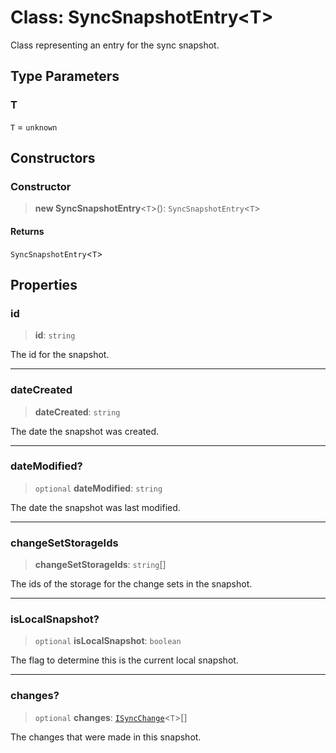 # Class: SyncSnapshotEntry\<T\>

Class representing an entry for the sync snapshot.

## Type Parameters

### T

`T` = `unknown`

## Constructors

### Constructor

> **new SyncSnapshotEntry**\<`T`\>(): `SyncSnapshotEntry`\<`T`\>

#### Returns

`SyncSnapshotEntry`\<`T`\>

## Properties

### id

> **id**: `string`

The id for the snapshot.

***

### dateCreated

> **dateCreated**: `string`

The date the snapshot was created.

***

### dateModified?

> `optional` **dateModified**: `string`

The date the snapshot was last modified.

***

### changeSetStorageIds

> **changeSetStorageIds**: `string`[]

The ids of the storage for the change sets in the snapshot.

***

### isLocalSnapshot?

> `optional` **isLocalSnapshot**: `boolean`

The flag to determine this is the current local snapshot.

***

### changes?

> `optional` **changes**: [`ISyncChange`](../interfaces/ISyncChange.md)\<`T`\>[]

The changes that were made in this snapshot.
